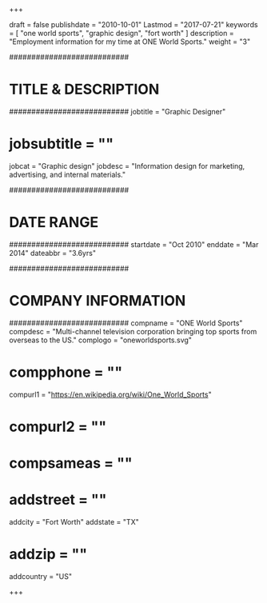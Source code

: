 +++

draft = false
publishdate = "2010-10-01"
Lastmod = "2017-07-21"
keywords = [ "one world sports", "graphic design", "fort worth" ]
description = "Employment information for my time at ONE World Sports."
weight = "3"

###########################
# TITLE & DESCRIPTION
###########################
jobtitle    = "Graphic Designer"
# jobsubtitle = ""
jobcat      = "Graphic design"
jobdesc     = "Information design for marketing, advertising, and internal materials."

###########################
# DATE RANGE
###########################
startdate   = "Oct 2010"
enddate     = "Mar 2014"
dateabbr    = "3.6yrs"

###########################
# COMPANY INFORMATION
###########################
compname    = "ONE World Sports"
compdesc    = "Multi-channel television corporation bringing top sports from overseas to the US."
complogo    = "oneworldsports.svg"
# compphone   = ""
compurl1    = "https://en.wikipedia.org/wiki/One_World_Sports"
# compurl2    = ""
# compsameas  = ""

# addstreet   = ""
addcity     = "Fort Worth"
addstate    = "TX"
# addzip      = ""
addcountry  = "US"

+++

